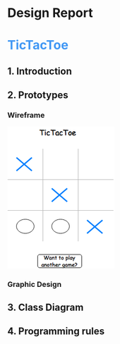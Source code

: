 # Design Report

# <span style="color:rgb(66, 152, 244)"> TicTacToe </span>

## 1. Introduction

## 2. Prototypes

### Wireframe

![Image of Wireframe](images/Wireframe.png)

### Graphic Design

## 3. Class Diagram

## 4. Programming rules
